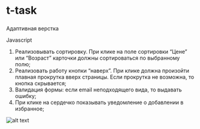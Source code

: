 # t-task

###  
Адаптивная верстка  

Javascript  
1. Реализовывать сортировку. При клике на поле сортировки “Цене” или “Возраст” карточки должны сортироваться по выбранному полю;  
2. Реализовать работу кнопки “наверх”. При клике должна произойти плавная прокрутка вверх страницы. Если прокрутка не возможна, то кнопка скрывается;  
3. Валидация формы: если email неподходящего вида, то выдавать ошибку;  
4. При клике на сердечко показывать уведомление о добавлении в избранное;  

![alt text](https://github.com/kamalov-eldar/t-task/blob/main/t-task.jpg)

